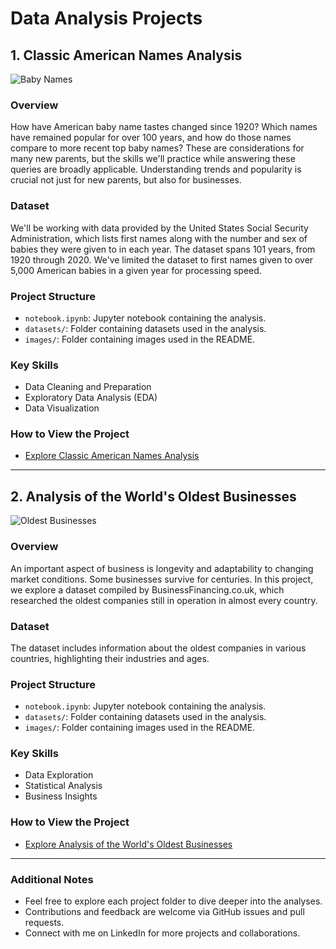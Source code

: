 # Data Analysis Projects

## 1. Classic American Names Analysis

![Baby Names](images/baby_names.jpg)

### Overview
How have American baby name tastes changed since 1920? Which names have remained popular for over 100 years, and how do those names compare to more recent top baby names? These are considerations for many new parents, but the skills we'll practice while answering these queries are broadly applicable. Understanding trends and popularity is crucial not just for new parents, but also for businesses.

### Dataset
We'll be working with data provided by the United States Social Security Administration, which lists first names along with the number and sex of babies they were given to in each year. The dataset spans 101 years, from 1920 through 2020. We've limited the dataset to first names given to over 5,000 American babies in a given year for processing speed.

### Project Structure
- `notebook.ipynb`: Jupyter notebook containing the analysis.
- `datasets/`: Folder containing datasets used in the analysis.
- `images/`: Folder containing images used in the README.

### Key Skills
- Data Cleaning and Preparation
- Exploratory Data Analysis (EDA)
- Data Visualization

### How to View the Project
- [Explore Classic American Names Analysis](https://github.com/your-username/data_analysis---sql_projects/tree/main/classic_american_names)

---

## 2. Analysis of the World's Oldest Businesses

![Oldest Businesses](images/oldest_businesses.jpg)

### Overview
An important aspect of business is longevity and adaptability to changing market conditions. Some businesses survive for centuries. In this project, we explore a dataset compiled by BusinessFinancing.co.uk, which researched the oldest companies still in operation in almost every country.

### Dataset
The dataset includes information about the oldest companies in various countries, highlighting their industries and ages.

### Project Structure
- `notebook.ipynb`: Jupyter notebook containing the analysis.
- `datasets/`: Folder containing datasets used in the analysis.
- `images/`: Folder containing images used in the README.

### Key Skills
- Data Exploration
- Statistical Analysis
- Business Insights

### How to View the Project
- [Explore Analysis of the World's Oldest Businesses](https://github.com/pranshulx26/SQL_PROJECTS/tree/main/worlds_oldest_businesses)

---

### Additional Notes
- Feel free to explore each project folder to dive deeper into the analyses.
- Contributions and feedback are welcome via GitHub issues and pull requests.
- Connect with me on LinkedIn for more projects and collaborations.

